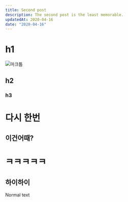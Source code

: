 ```yaml
---
title: Second post
description: The second post is the least memorable.
updatedAt: 2020-04-16
date: "2020-04-16"
---
```


# h1

![마크툽](https://img.sbs.co.kr/newsnet/etv/upload/2019/11/27/30000638602_1280.jpg)

## h2

### h3

# 다시 한번

## 이건어때?

# ㅋㅋㅋㅋㅋ

## 하이하이

Normal text
